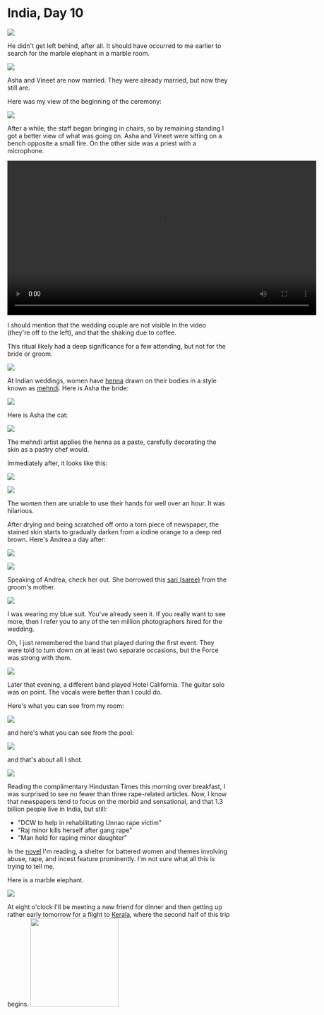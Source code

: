 India, Day 10
=============
![](../site/india4_23_small.jpg)

He didn't get left behind, after all.  It should have occurred to me earlier
to search for the marble elephant in a marble room.

![](../site/india4_26_small.jpg)

Asha and Vineet are now married.  They were already married, but now they still
are.

Here was my view of the beginning of the ceremony:

![](../site/india4_34_small.jpg)

After a while, the staff began bringing in chairs, so by remaining standing I
got a better view of what was going on.  Asha and Vineet were sitting on a
bench opposite a small fire.  On the other side was a priest with a microphone.

<video controls="true" width="700">
  <source src="../site/havan.mp4" type="video/mp4"/>
</video>

I should mention that the wedding couple are not visible in the video (they're
off to the left), and that the shaking due to coffee.

This ritual likely had a deep significance for a few attending, but not for the
bride or groom.

![](../site/india4_35_small.jpg)

At Indian weddings, women have [henna][1] drawn on their bodies in a style
known as [mehndi][2].  Here is Asha the bride:

![](../site/india4_17_small.jpg)

Here is Asha the cat:

![](../site/asha3_small.jpg)

The mehndi artist applies the henna as a paste, carefully decorating the skin
as a pastry chef would.

Immediately after, it looks like this:

![](../site/india4_7_small.jpg)

![](../site/india4_8_small.jpg)

The women then are unable to use their hands for well over an hour.  It was
hilarious.

After drying and being scratched off onto a torn piece of newspaper, the
stained skin starts to gradually darken from a iodine orange to a deep red
brown.  Here's Andrea a day after:

![](../site/india4_37_small.jpg)

![](../site/india4_38_small.jpg)

Speaking of Andrea, check her out.  She borrowed this [sari (saree)][3] from
the groom's mother.

![](../site/india4_29_small.jpg)

I was wearing my blue suit.  You've already seen it.  If you really want to
see more, then I refer you to any of the ten million photographers hired for
the wedding.

Oh, I just remembered the band that played during the first event.  They were
told to turn down on at least two separate occasions, but the Force was strong
with them.

![](../site/india4_21_small.jpg)

Later that evening, a different band played Hotel California.  The guitar solo
was on point.  The vocals were better than I could do.

Here's what you can see from my room:

![](../site/india4_2_small.jpg)

and here's what you can see from the pool:

![](../site/india4_22_small.jpg)

and that's about all I shot.

![](../site/hindustan_small.jpg)

Reading the complimentary Hindustan Times this morning over breakfast, I was
surprised to see no fewer than three rape-related articles.  Now, I know that
newspapers tend to focus on the morbid and sensational, and that 1.3 billion
people live in India, but still:

- "DCW to help in rehabilitating Unnao rape victim"
- "Raj minor kills herself after gang rape"
- "Man held for raping minor daughter"

In the [novel][4] I'm reading, a shelter for battered women and themes
involving abuse, rape, and incest feature prominently. I'm not sure what all
this is trying to tell me.

Here is a marble elephant.

![](../site/india4_24_small.jpg)

At eight o'clock I'll be meeting a new friend for dinner and then getting up
rather early tomorrow for a flight to [Kerala][5], where the second half of
this trip begins.
<img style="width: 200px;" src="../site/hindi.png"/>

[1]: https://en.wikipedia.org/wiki/Henna
[2]: https://en.wikipedia.org/wiki/Mehndi
[3]: https://en.wikipedia.org/wiki/Sari
[4]: https://en.wikipedia.org/wiki/1Q84
[5]: https://en.wikipedia.org/wiki/Kerala
